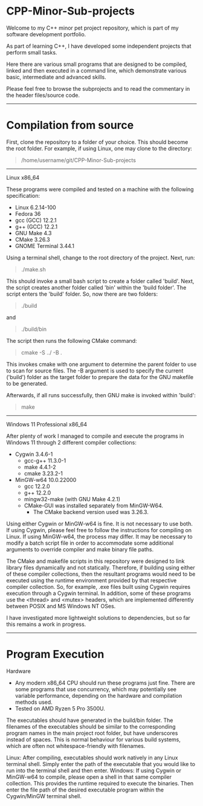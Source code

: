 # CPP-Minor-Sub-projects
Welcome to my C++ minor pet project repository, which is part of my software development portfolio.

As part of learning C++, I have developed some independent projects that perform small tasks.

Here there are various small programs that are designed to be compiled, linked and then executed in a command line, which demonstrate various basic, intermediate and advanced skills.

Please feel free to browse the subprojects and to read the commentary in the header files/source code.

----

# Compilation from source

First, clone the repository to a folder of your choice.
This should become the root folder.
For example, if using Linux, one may clone to the directory:
> /home/username/git/CPP-Minor-Sub-projects

----

Linux x86_64

These programs were compiled and tested on a machine with the following specification:

- Linux 6.2.14-100
- Fedora 36
- gcc (GCC) 12.2.1
- g++ (GCC) 12.2.1
- GNU Make 4.3
- CMake 3.26.3
- GNOME Terminal 3.44.1



Using a terminal shell, change to the root directory of the project.
Next, run:

>./make.sh



This should invoke a small bash script to create a folder called 'build'.
Next, the script creates another folder called 'bin' within the 'build folder'.
The script enters the 'build' folder.
So, now there are two folders:

>./build

and

>./build/bin

The script then runs the following CMake command:

>cmake -S ../ -B .

This invokes cmake with one argument to determine the parent folder to use to scan for source files.
The -B argument is used to specify the current ('build') folder as the target folder to prepare the data for the GNU makefile to be generated.

Afterwards, if all runs successfully, then GNU make is invoked within 'build':

>make



----

Windows 11 Professional x86_64

After plenty of work I managed to compile and execute the programs in Windows 11 through 2 different compiler collections:

- Cygwin 3.4.6-1
  - gcc-g++ 11.3.0-1
  - make 4.4.1-2
  - cmake 3.23.2-1
- MinGW-w64 10.0.22000
  - gcc 12.2.0
  - g++ 12.2.0
  - mingw32-make (with GNU Make 4.2.1)
  - CMake-GUI was installed separately from MinGW-W64.
    - The CMake backend version used was 3.26.3.

Using either Cygwin or MinGW-w64 is fine.
It is not necessary to use both.
If using Cygwin, please feel free to follow the instructions for compiling on Linux.
If using MinGW-w64, the process may differ.
It may be necessary to modify a batch script file in order to accommodate some additional arguments to override compiler and make binary file paths.

The CMake and makefile scripts in this repository were designed to link library files dynamically and not statically.
Therefore, if building using either of these compiler collections, then the resultant programs would need to be executed using the runtime environment provided by that respective compiler collection.
So, for example, .exe files built using Cygwin requires execution through a Cygwin terminal.
In addition, some of these programs use the \<thread\> and \<mutex\> headers, which are implemented differently between POSIX and MS Windows NT OSes.

I have investigated more lightweight solutions to dependencies, but so far this remains a work in progress.

----

# Program Execution

Hardware
- Any modern x86_64 CPU should run these programs just fine. There are some programs that use concurrency, which may potentially see variable performance, depending on the hardware and compilation methods used.
- Tested on AMD Ryzen 5 Pro 3500U.

The executables should have generated in the build/bin folder.
The filenames of the executables should be similar to the corresponding program names in the main project root folder, but have underscores instead of spaces.
This is normal behaviour for various build systems, which are often not whitespace-friendly with filenames.


Linux: After compiling, executables should work natively in any Linux terminal shell. Simply enter the path of the executable that you would like to run into the terminal shell and then enter.
Windows: If using Cygwin or MinGW-w64 to compile, please open a shell in that same compiler collection. This provides the runtime required to execute the binaries. Then enter the file path of the desired executable program within the Cygwin/MinGW terminal shell.

